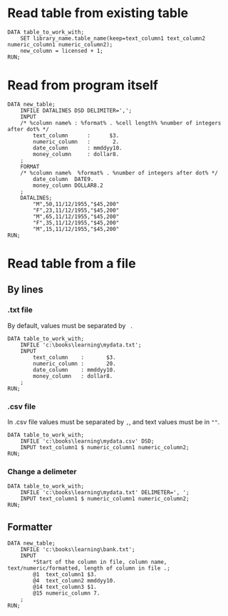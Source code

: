 #                    Read table from existing table

```SAS
DATA table_to_work_with;
    SET library_name.table_name(keep=text_column1 text_column2 numeric_column1 numeric_column2);
    new_column = licensed + 1;
RUN;
```

#                    Read from program itself

```SAS
DATA new_table;
    INFILE DATALINES DSD DELIMITER=',';
    INPUT
	/* %column name% : %format% . %cell length% %number of integers after dot% */
        text_column      :      $3.
        numeric_column   :       2.
        date_column      : mmddyy10.
        money_column     : dollar8.
    ;
	FORMAT
	/* %column name%  %format% . %number of integers after dot% */
        date_column  DATE9.
        money_column DOLLAR8.2
    ;
    DATALINES;
        "M",50,11/12/1955,"$45,200"
        "F",23,11/12/1955,"$45,200"
        "M",65,11/12/1955,"$45,200"
        "F",35,11/12/1955,"$45,200"
        "M",15,11/12/1955,"$45,200"
RUN;
```

#                    Read table from a file

##                   By lines

###                  .txt file

By default, values must be separated by ` `.

```SAS
DATA table_to_work_with;
    INFILE 'c:\books\learning\mydata.txt';
    INPUT
        text_column    :       $3.
        numeric_column :       20.
        date_column    : mmddyy10.
        money_column   : dollar8.
    ;
RUN;
```

###                  .csv file

In .csv file values must be separated by `,`, and text values must be in `""`.

```SAS
DATA table_to_work_with;
    INFILE 'c:\books\learning\mydata.csv' DSD;
    INPUT text_column1 $ numeric_column1 numeric_column2; 
RUN;
```

###                  Change a delimeter

```SAS
DATA table_to_work_with;
    INFILE 'c:\books\learning\mydata.txt' DELIMETER=', ';
    INPUT text_column1 $ numeric_column1 numeric_column2; 
RUN;
```

##                   Formatter

```SAS
DATA new_table;
    INFILE 'c:\books\learning\bank.txt';
    INPUT
        *Start of the column in file, column name, text/numeric/formatted, length of column in file .;
        @1  text_column1 $3.
        @4  text_column2 mmddyy10.
        @14 text_column3 $1.
        @15 numeric_column 7.
    ;
RUN;
```